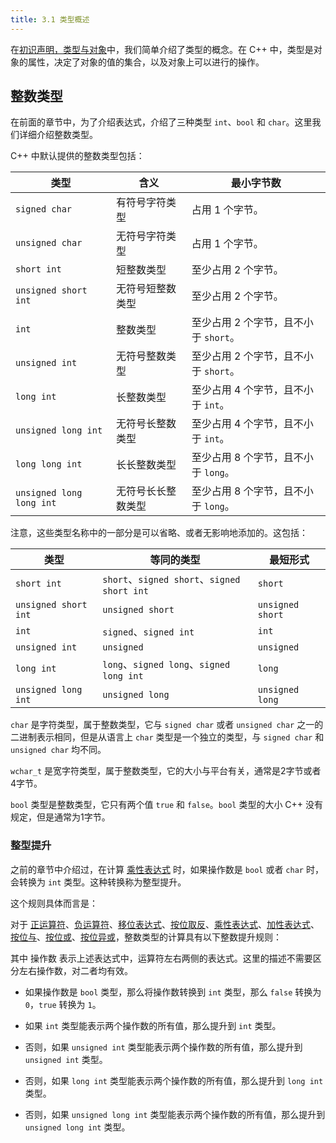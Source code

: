 ```yaml
---
title: 3.1 类型概述
---
```


在[初识声明，类型与对象](../02-program-structure/declaration.md)中，我们简单介绍了类型的概念。在 C++ 中，类型是对象的属性，决定了对象的值的集合，以及对象上可以进行的操作。

## 整数类型

在前面的章节中，为了介绍表达式，介绍了三种类型 `int`、`bool` 和 `char`。这里我们详细介绍整数类型。

C++ 中默认提供的整数类型包括：

| 类型                     | 含义               | 最小字节数                            |
| ------------------------ | ------------------ | ------------------------------------- |
| `signed char`            | 有符号字符类型     | 占用 1 个字节。                       |
| `unsigned char`          | 无符号字符类型     | 占用 1 个字节。                       |
| `short int`              | 短整数类型         | 至少占用 2 个字节。                   |
| `unsigned short int`     | 无符号短整数类型   | 至少占用 2 个字节。                   |
| `int`                    | 整数类型           | 至少占用 2 个字节，且不小于 `short`。 |
| `unsigned int`           | 无符号整数类型     | 至少占用 2 个字节，且不小于 `short`。 |
| `long int`               | 长整数类型         | 至少占用 4 个字节，且不小于 `int`。   |
| `unsigned long int`      | 无符号长整数类型   | 至少占用 4 个字节，且不小于 `int`。   |
| `long long int`          | 长长整数类型       | 至少占用 8 个字节，且不小于 `long`。  |
| `unsigned long long int` | 无符号长长整数类型 | 至少占用 8 个字节，且不小于 `long`。  |

注意，这些类型名称中的一部分是可以省略、或者无影响地添加的。这包括：

| 类型                 | 等同的类型                                  | 最短形式         |
| -------------------- | ------------------------------------------- | ---------------- |
| `short int`          | `short`、`signed short`、`signed short int` | `short`          |
| `unsigned short int` | `unsigned short`                            | `unsigned short` |
| `int`                | `signed`、`signed int`                      | `int`            |
| `unsigned int`       | `unsigned`                                  | `unsigned`       |
| `long int`           | `long`、`signed long`、`signed long int`    | `long`           |
| `unsigned long int`  | `unsigned long`                             | `unsigned long`  |

`char` 是字符类型，属于整数类型，它与 `signed char` 或者 `unsigned char` 之一的二进制表示相同，但是从语言上 `char` 类型是一个独立的类型，与 `signed char` 和 `unsigned char` 均不同。

`wchar_t` 是宽字符类型，属于整数类型，它的大小与平台有关，通常是2字节或者4字节。

`bool` 类型是整数类型，它只有两个值 `true` 和 `false`。`bool` 类型的大小 C++ 没有规定，但是通常为1字节。

### 整型提升

之前的章节中介绍过，在计算 [乘性表达式](../02-program-structure/expression.md#乘性表达式) 时，如果操作数是 `bool` 或者 `char` 时，会转换为 `int` 类型。这种转换称为整型提升。

这个规则具体而言是：

对于 [正运算符](../02-program-structure/expression.md#正运算符)、[负运算符](../02-program-structure/expression.md#负运算符)、[移位表达式](../02-program-structure/expression.md#移位表达式)、[按位取反](../02-program-structure/expression.md#按位取反)、[乘性表达式](../02-program-structure/expression.md#乘性表达式)、[加性表达式](../02-program-structure/expression.md#加性表达式)、[按位与](../02-program-structure/expression.md#按位与)、[按位或](../02-program-structure/expression.md#按位或)、[按位异或](../02-program-structure/expression.md#按位异或)，整数类型的计算具有以下整数提升规则：

其中 操作数 表示上述表达式中，运算符左右两侧的表达式。这里的描述不需要区分左右操作数，对二者均有效。

- 如果操作数是 `bool` 类型，那么将操作数转换到 `int` 类型，那么 `false` 转换为 `0`，`true` 转换为 `1`。

- 如果 `int` 类型能表示两个操作数的所有值，那么提升到 `int` 类型。
- 否则，如果 `unsigned int` 类型能表示两个操作数的所有值，那么提升到 `unsigned int` 类型。
- 否则，如果 `long int` 类型能表示两个操作数的所有值，那么提升到 `long int` 类型。
- 否则，如果 `unsigned long int` 类型能表示两个操作数的所有值，那么提升到 `unsigned long int` 类型。

